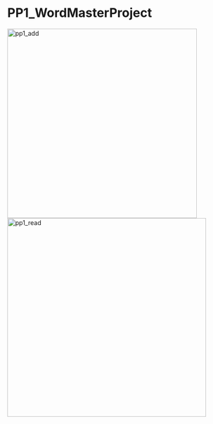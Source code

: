 # PP1_WordMasterProject
<img width="431" alt="pp1_add" src="https://github.com/soneblee/PP1_WordMasterProject/assets/130903252/cfd53ab3-c8a2-4424-9bdb-4c3120873d97">
<img width="452" alt="pp1_read" src="https://github.com/soneblee/PP1_WordMasterProject/assets/130903252/9bcaecce-8e32-4362-9894-c59e3c30666a">
